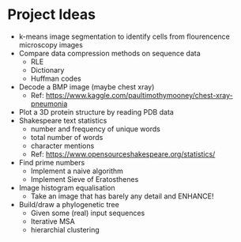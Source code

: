 # Project Ideas

* k-means image segmentation to identify cells from flourencence microscopy images
* Compare data compression methods on sequence data
  - RLE
  - Dictionary
  - Huffman codes
* Decode a BMP image (maybe chest xray)
  - Ref: https://www.kaggle.com/paultimothymooney/chest-xray-pneumonia
* Plot a 3D protein structure by reading PDB data
* Shakespeare text statistics
  - number and frequency of unique words
  - total number of words
  - character mentions
  - Ref: https://www.opensourceshakespeare.org/statistics/
* Find prime numbers
  - Implement a naive algorithm
  - Implement Sieve of Eratosthenes
* Image histogram equalisation
  - Take an image that has barely any detail and ENHANCE!
* Build/draw a phylogenetic tree
  - Given some (real) input sequences
  - Iterative MSA
  - hierarchial clustering
